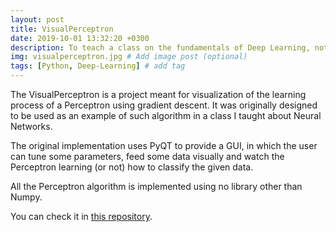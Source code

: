 ```yaml
---
layout: post
title: VisualPerceptron
date: 2019-10-01 13:32:20 +0300
description: To teach a class on the fundamentals of Deep Learning, nothing better than a visual representation of it. # Add post description (optional)
img: visualperceptron.jpg # Add image post (optional)
tags: [Python, Deep-Learning] # add tag
---
```

The VisualPerceptron is a project meant for visualization of the learning process of a Perceptron using gradient descent. It was originally designed to be used as an example of such algorithm in a class I taught about Neural Networks.

The original implementation uses PyQT to provide a GUI, in which the user can tune some parameters, feed some data visually and watch the Perceptron learning (or not) how to classify the given data.

All the Perceptron algorithm is implemented using no library other than Numpy.

You can check it in [this repository](https://github.com/GustavoDenobi/VisualPerceptron).